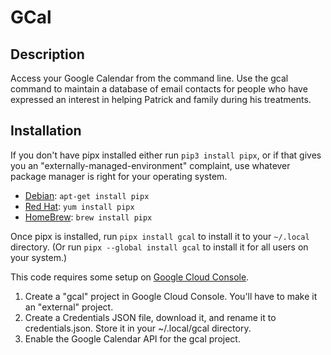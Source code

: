 # GCal

## Description
Access your Google Calendar from the command line.
Use the gcal command to maintain a database of email contacts for people who have expressed an interest in helping Patrick and family during his treatments.

## Installation
If you don't have pipx installed either run `pip3 install pipx`, or if that gives you an "externally-managed-environment" complaint, use whatever package manager is right for your operating system.

* [Debian](https://www.debian.org/doc/manuals/debian-faq/pkgtools.en.html): `apt-get install pipx`
* [Red Hat](https://www.redhat.com/en/blog/how-manage-packages): `yum install pipx`
* [HomeBrew](https://brew.sh): `brew install pipx`

Once pipx is installed, run `pipx install gcal` to install it to your `~/.local` directory. (Or run `pipx --global install gcal` to install it for all users on your system.)

<large>This code requires</large> some setup on [Google Cloud Console](https://cloud.google.com).

1. Create a "gcal" project in Google Cloud Console. You'll have to make
   it an "external" project.
2. Create a Credentials JSON file, download it, and rename it to
   credentials.json. Store it in your ~/.local/gcal directory.
3. Enable the Google Calendar API for the gcal project.
